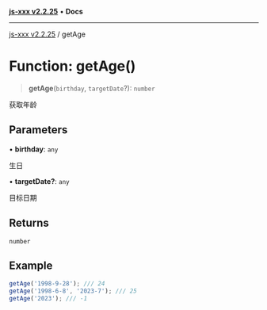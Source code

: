 [**js-xxx v2.2.25**](../README.md) • **Docs**

***

[js-xxx v2.2.25](../README.md) / getAge

# Function: getAge()

> **getAge**(`birthday`, `targetDate`?): `number`

获取年龄

## Parameters

• **birthday**: `any`

生日

• **targetDate?**: `any`

目标日期

## Returns

`number`

## Example

```ts
getAge('1998-9-28'); /// 24
getAge('1998-6-8', '2023-7'); /// 25
getAge('2023'); /// -1
```

